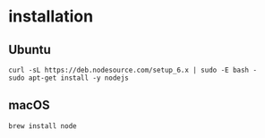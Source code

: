 # installation

## Ubuntu
```
curl -sL https://deb.nodesource.com/setup_6.x | sudo -E bash -
sudo apt-get install -y nodejs
```

## macOS
```
brew install node
```
